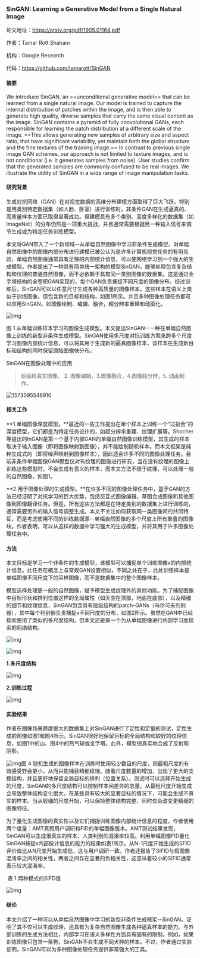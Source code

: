 ###  SinGAN: Learning a Generative Model from a Single Natural Image

论文地址：https://arxiv.org/pdf/1905.01164.pdf

作者：Tamar Rott Shaham

机构：Google Research

代码：https://github.com/tamarott/SinGAN 



#### 摘要

We introduce SinGAN, an ==unconditional generative model== that can be learned from a single natural image. Our model is trained to capture the internal distribution of patches within the image, and is then able to generate high quality, diverse samples that carry the same visual content as the image. SinGAN contains a pyramid of fully convolutional GANs, each responsible for learning the patch distribution at a different scale of the image. ==This allows generating new samples of arbitrary size and aspect ratio, that have significant variability, yet maintain both the global structure and the fine textures of the training image.==  In contrast to previous single image GAN schemes, our approach is not limited to texture images, and is not conditional (i.e. it generates samples from noise). User studies confirm that the generated samples are commonly confused to be real images. We illustrate the utility of SinGAN in a wide range of image manipulation tasks.

#### **研究背景**

生成对抗网络（GAN）在对视觉数据的高维分布建模方面取得了巨大飞跃。特别是用类别特定数据集（如人脸、卧室）进行训练时，非条件GAN在生成逼真的、高质量样本方面已取得显著成功。但建模具有多个类别、高度多样化的数据集（如ImageNet）的分布仍然是一项重大挑战，并且通常需要根据另一种输入信号来调节生成或为特定任务训练模型。

本文将GAN带入了一个新领域--从单幅自然图像中学习非条件生成模型。对单幅自然图像中的图像内部分布进行建模已被公认为是许多计算机视觉任务的有用先验，单幅自然图像通常具有足够的内部统计信息，可以使网络学习到一个强大的生成模型。作者提出了一种具有简单统一架构的模型SinGAN，能够处理包含复杂结构和纹理的普通自然图像，而不必依赖于具有同一类别图像的数据集。这是通过金字塔结构的全卷积GAN实现的，每个GAN负责捕捉不同尺度的图像分布。经过训练后，SinGAN可以以任意尺寸生成各种高质量的图像样本，这些样本在语义上类似于训练图像，但包含新的目标和结构，如图1所示。并且多种图像处理任务都可以应用SinGAN，如图像绘制、编辑、融合，超分辨率重建和动画化。

![img](https://image.jiqizhixin.com/uploads/editor/b0ce9ce6-5951-4c2a-a7f9-5e43779e2484/640.png)

图 1 从单幅训练样本学习的图像生成模型。本文提出SinGAN--一种在单幅自然图像上训练的新型非条件生成模型。SinGAN使用多尺度对抗训练方案来跨多个尺度学习图像内部统计信息，可以将其用于生成新的逼真图像样本，该样本在生成新目标和结构的同时保留原始图像块分布。

SinGAN在图像处理中的应用

> 绘画转真实图像， 2. 图像编辑，3.图像融合，4.图像超分辨，5. 动画制作。

![1573095546910](D:\Notes\raw_images\1573095546910.png)

#### **相关工作**

**1.单幅图像深度模型。**最近的一些工作提出在单个样本上训练一个“过拟合”的深度模型，它们都是为特定任务设计的，如超分辨率重建、纹理扩展等。Shocher等提出的InGAN是第一个基于内部GAN的单幅自然图像训练模型，其生成的样本取决于输入图像（即将图像映射到图像），并不能绘制随机样本。而本文框架是纯粹生成式的（即将噪声映射到图像样本），因此适合许多不同的图像处理任务。目前非条件单幅图像GAN模型仅对有纹理的图像进行研究，当在没有纹理的图像上训练这些模型时，不会生成有意义的样本，而本文方法不限于纹理，可以处理一般的自然图像，如图1。

**2.用于图像处理的生成模型。**在许多不同的图像处理任务中，基于GAN的方法已经证明了对抗学习的巨大优势，包括交互式图像编辑，草图合成图像和其他图像到图像翻译任务。但是，所有这些方法都是在特定类别的数据集上进行训练的，通常需要另外的输入信号调整生成。本文不关注如何获取同一类图像间的共同特征，而是考虑使用不同的训练数据源--单幅自然图像的多个尺度上所有重叠的图像块。作者表明，可以从这样的数据中学习强大的生成模型，并将其用于许多图像处理任务中。

#### **方法**

本文目标是学习一个非条件的生成模型，该模型可以捕捉单个训练图像x的内部统计信息。此任务在概念上与常规GAN设置相似，不同之处在于，此处训练样本是单幅图像不同尺度下的采样图像，而不是数据集中的整个图像样本。

模型选择处理更一般的自然图像，赋予模型生成纹理外的其他功能。为了捕捉图像中目标形状和排列位置这样的全局属性（如天空在顶部，地面在底部），以及精细的细节和纹理信息，SinGAN包含具有层级结构的patch-GANs（马尔可夫判别器），其中每个判别器负责捕捉x不同尺度的分布，如图2所示。虽然在GAN中已经探索使用了类似的多尺度结构，但本文还是第一个为从单幅图像进行内部学习而探索的网络结构。

![img](https://image.jiqizhixin.com/uploads/editor/c611834a-ff60-4f9d-8649-cb852af7086f/640.png)

![img](https://image.jiqizhixin.com/uploads/editor/81a6c975-0422-4341-903c-0353bc32e33e/640.png)

**1.多尺度结构**

![img](https://image.jiqizhixin.com/uploads/editor/85d2453f-8d54-4ae1-9671-6cbf26bf97d6/640.png)

**2.训练过程**

![img](https://image.jiqizhixin.com/uploads/editor/88e93568-ec58-41c3-88fc-c0d8360b866f/640.png)

#### **实验结果**

作者在图像场景跨度很大的数据集上对SinGAN进行了定性和定量的测试，定性生成的图像如图1和图4所示。SinGAN很好地保留目标的全局结构和较好的纹理信息，如图1中的山、图4中的热气球或金字塔。此外，模型很真实地合成了反射和阴影。

![img](https://image.jiqizhixin.com/uploads/editor/22ba0174-fe3a-4fab-b869-ef3c72ea992e/640.png)图 4 随机生成的图像样本在训练时使用较少数目的尺度，则最粗尺度的有效感受野会更小，从而只能捕获精细纹理。随着尺度数量的增加，出现了更大的支撑结构，并且更好地保留全局目标的排列（位置关系）。测试时可以选择开始生成的尺度，SinGAN的多尺度结构可以控制样本间差异的总量。从最粗尺度开始生成会导致整体结构变化很大，在某些具有较大的显著目标的情况下，可能会生成不真实的样本。当从较细的尺度开始，可以保持整体结构完整，同时仅会改变更精细的图像特征。

为了量化生成图像的真实性以及它们捕捉训练图像内部统计信息的程度，作者使用两个度量：AMT真假用户调研和FID的单幅图像版本。AMT测试结果发现，SinGAN可以生成很真实的样本，人类判别的混淆率较高。利用单幅图像FID量化SinGAN捕捉x内部统计信息的能力的结果如表1所示。从N-1尺度开始生成的SFID评价值比从N尺度开始生成低，这与用户调研一致。作者还报告了SIFID与假图像混淆率之间的相关性，两者之间存在显著的负相关性，这意味着较小的SIFID通常表示较大混淆率。

​																		表 1 两种模式的SIFD值

![img](https://image.jiqizhixin.com/uploads/editor/db81880c-3978-4a73-b96c-8ffaaf17d78e/640.png)



#### **结论**

本文介绍了一种可以从单幅自然图像中学习的新型非条件生成框架--SinGAN。证明了其不仅可以生成纹理，还具有为复杂自然图像生成各种逼真样本的能力。与外部训练的生成方法相比，内部学习在语义多样性方面具有固有的限制。例如，如果训练图像只包含一条狗，SinGAN不会生成不同犬种的样本。不过，作者通过实验证明，SinGAN可以为多种图像处理任务提供非常强大的工具。